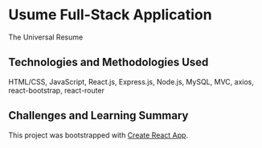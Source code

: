 # Usume Full-Stack Application

The Universal Resume

## Technologies and Methodologies Used

HTML/CSS, JavaScript, React.js, Express.js, Node.js, MySQL, MVC, axios, react-bootstrap, react-router

## Challenges and Learning Summary

This project was bootstrapped with [Create React App](https://github.com/facebookincubator/create-react-app).